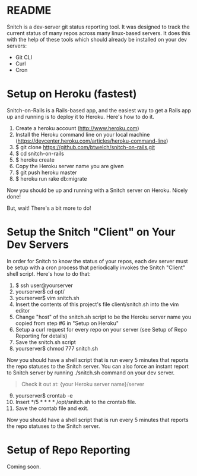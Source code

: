 # README

Snitch is a dev-server git status reporting tool. It was designed to track the current status of many repos across many linux-based servers. It does this with the help of these tools which should already be installed on your dev servers:

* Git CLI 
* Curl
* Cron

# Setup on Heroku (fastest)

Snitch-on-Rails is a Rails-based app, and the easiest way to get a Rails app up and running is to deploy it to Heroku. Here's how to do it.

1. Create a heroku account (http://www.heroku.com)
2. Install the Heroku command line on your local machine (https://devcenter.heroku.com/articles/heroku-command-line)
3. $ git clone https://github.com/btwelch/snitch-on-rails.git
4. $ cd snitch-on-rails
5. $ heroku create
6. Copy the Heroku server name you are given
7. $ git push heroku master
8. $ heroku run rake db:migrate

Now you should be up and running with a Snitch server on Heroku. Nicely done!

But, wait! There's a bit more to do!


# Setup the Snitch "Client" on Your Dev Servers

In order for Snitch to know the status of your repos, each dev server must be setup with a cron process that periodically invokes the Snitch "Client" shell script. Here's how to do that:

1. $ ssh user@yourserver
2. yourserver$ cd opt/
3. yourserver$ vim snitch.sh
4. Insert the contents of this project's file client/snitch.sh into the vim editor
5. Change "host" of the snitch.sh script to be the Heroku server name you copied from step #6 in "Setup on Heroku"
6. Setup a curl request for every repo on your server (see Setup of Repo Reporting for details)
7. Save the snitch.sh script
8. yourserver$ chmod 777 snitch.sh

Now you should have a shell script that is run every 5 minutes that reports the repo statuses to the Snitch server. You can also force an instant report to Snitch server by running ./snitch.sh command on your dev server.

>Check it out at: {your Heroku server name}/server

9. yourserver$ crontab -e 
10. Insert */5 * * * * /opt/snitch.sh to the crontab file.
11. Save the crontab file and exit.

Now you should have a shell script that is run every 5 minutes that reports the repo statuses to the Snitch server.


# Setup of Repo Reporting

Coming soon.